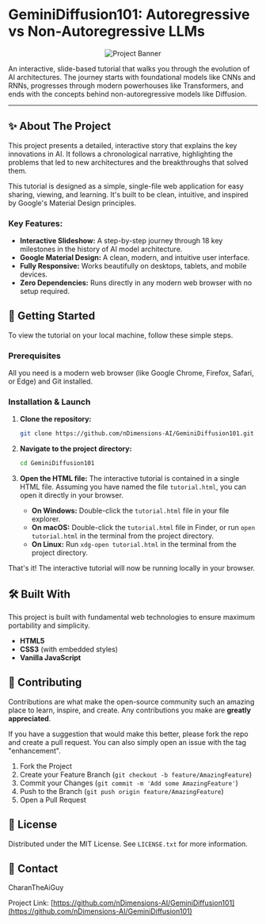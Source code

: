 # GeminiDiffusion101: Autoregressive vs Non-Autoregressive LLMs

<p align="center">
  <img src="https://placehold.co/800x400/4f46e5/e0e7ff?text=The+Evolution+of+AI+Architectures" alt="Project Banner"/>
</p>

An interactive, slide-based tutorial that walks you through the evolution of AI architectures. The journey starts with foundational models like CNNs and RNNs, progresses through modern powerhouses like Transformers, and ends with the concepts behind non-autoregressive models like Diffusion.

---

## ✨ About The Project

This project presents a detailed, interactive story that explains the key innovations in AI. It follows a chronological narrative, highlighting the problems that led to new architectures and the breakthroughs that solved them.

This tutorial is designed as a simple, single-file web application for easy sharing, viewing, and learning. It's built to be clean, intuitive, and inspired by Google's Material Design principles.

### Key Features:

* **Interactive Slideshow:** A step-by-step journey through 18 key milestones in the history of AI model architecture.
* **Google Material Design:** A clean, modern, and intuitive user interface.
* **Fully Responsive:** Works beautifully on desktops, tablets, and mobile devices.
* **Zero Dependencies:** Runs directly in any modern web browser with no setup required.

## 🚀 Getting Started

To view the tutorial on your local machine, follow these simple steps.

### Prerequisites

All you need is a modern web browser (like Google Chrome, Firefox, Safari, or Edge) and Git installed.

### Installation & Launch

1.  **Clone the repository:**
    ```sh
    git clone https://github.com/nDimensions-AI/GeminiDiffusion101.git
    ```

2.  **Navigate to the project directory:**
    ```sh
    cd GeminiDiffusion101
    ```

3.  **Open the HTML file:**
    The interactive tutorial is contained in a single HTML file. Assuming you have named the file `tutorial.html`, you can open it directly in your browser.
    * **On Windows:** Double-click the `tutorial.html` file in your file explorer.
    * **On macOS:** Double-click the `tutorial.html` file in Finder, or run `open tutorial.html` in the terminal from the project directory.
    * **On Linux:** Run `xdg-open tutorial.html` in the terminal from the project directory.

That's it! The interactive tutorial will now be running locally in your browser.

## 🛠️ Built With

This project is built with fundamental web technologies to ensure maximum portability and simplicity.

* **HTML5**
* **CSS3** (with embedded styles)
* **Vanilla JavaScript**

## 🤝 Contributing

Contributions are what make the open-source community such an amazing place to learn, inspire, and create. Any contributions you make are **greatly appreciated**.

If you have a suggestion that would make this better, please fork the repo and create a pull request. You can also simply open an issue with the tag "enhancement".

1.  Fork the Project
2.  Create your Feature Branch (`git checkout -b feature/AmazingFeature`)
3.  Commit your Changes (`git commit -m 'Add some AmazingFeature'`)
4.  Push to the Branch (`git push origin feature/AmazingFeature`)
5.  Open a Pull Request

## 📄 License

Distributed under the MIT License. See `LICENSE.txt` for more information.

## 👤 Contact

CharanTheAiGuy

Project Link: [https://github.com/nDimensions-AI/GeminiDiffusion101](https://github.com/nDimensions-AI/GeminiDiffusion101)
